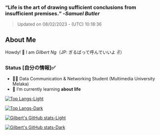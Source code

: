 ### **<q>Life is the art of drawing sufficient conclusions from insufficient premises.</q>** -<em>Samuel Butler</em>
> Updated on 08/02/2023 - (UTC) 10:18:36


## About Me

Howdy! 👋 I am *Gilbert Ng*（JP: ぎるばって呼んでいいよ ✌️）

### Status [自分の情報]✅

- 🙍‍♂️ Data Communication & Networking Student (Multimedia University Melaka)
- 🌱 I’m currently learning **about life**

[![Top Langs-Light](https://github-readme-stats.vercel.app/api/top-langs/?username=ngzhekai&layout=compact&theme=nightowl#gh-light-mode-only)](https://github.com/anuraghazra/github-readme-stats#gh-light-mode-only)

[![Top Langs-Dark](https://github-readme-stats.vercel.app/api/top-langs/?username=ngzhekai&layout=compact&theme=materialpalenight#gh-dark-mode-only)](https://github.com/anuraghazra/github-readme-stats#gh-dark-mode-only)

[![Gilbert's GitHub stats-Light](https://github-readme-stats.vercel.app/api?username=ngzhekai&show_icons=true&theme=nightowl#gh-light-mode-only)](https://github.com/anuraghazra/github-readme-stats#gh-light-mode-only)

[![Gilbert's GitHub stats-Dark](https://github-readme-stats.vercel.app/api?username=ngzhekai&show_icons=true&theme=materialpalenight#gh-dark-mode-only)](https://github.com/anuraghazra/github-readme-stats#gh-dark-mode-only)
